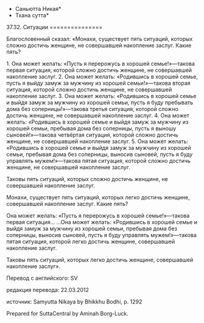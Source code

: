 * Саньютта Никая*
* Тхана сутта*

37\.32\. Ситуации
\=\=\=\=\=\=\=\=\=\=\=\=\=\=\=

Благословенный сказал: «Монахи, существует пять ситуаций, которых сложно достичь женщине, не совершавшей накопление заслуг\. Какие пять?

1\. Она может желать: «Пусть я перерожусь в хорошей семье\!»—такова первая ситуация, которой сложно достичь женщине, не совершавшей накопление заслуг\.
2\. Она может желать: «Родившись в хорошей семье, пусть я выйду замуж за мужчину из хорошей семьи\!»—такова вторая ситуация, которой сложно достичь женщине, не совершавшей накопление заслуг\.
3\. Она может желать: «Родившись в хорошей семье и выйдя замуж за мужчину из хорошей семьи, пусть я буду пребывать дома без соперницы\!»—такова третья ситуация, которой сложно достичь женщине, не совершавшей накопление заслуг\.
4\. Она может желать: «Родившись в хорошей семье и выйдя замуж за мужчину из хорошей семьи, пребывая дома без соперницы, пусть я выношу сыновей\!»—такова четвёртая ситуация, которой сложно достичь женщине, не совершавшей накопление заслуг\.
5\. Она может желать: «Родившись в хорошей семье и выйдя замуж за мужчину из хорошей семьи, пребывая дома без соперницы, выносив сыновей, пусть я буду управлять мужем\!»—такова пятая ситуация, которой сложно достичь женщине, не совершавшей накопление заслуг\.

Таковы пять ситуаций, которых сложно достичь женщине, не совершавшей накопление заслуг\.

Монахи, существует пять ситуаций, которых легко достичь женщине, совершавшей накопление заслуг\. Какие пять?

Она может желать: «Пусть я перерожусь в хорошей семье\!»—такова первая ситуация… …Она может желать: «Родившись в хорошей семье и выйдя замуж за мужчину из хорошей семьи, пребывая дома без соперницы, выносив сыновей, пусть я буду управлять мужем\!»—такова пятая ситуация, которой легко достичь женщине, совершавшей накопление заслуг\.

Таковы пять ситуаций, которых легко достичь женщине, совершавшей накопление заслуг»\.

Перевод с английского: SV

редакция перевода: 22\.03\.2012

источник: Samyutta Nikaya by Bhikkhu Bodhi, p\. 1292

Prepared for SuttaCentral by Aminah Borg\-Luck\.